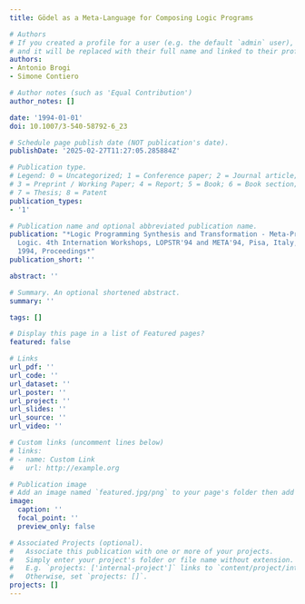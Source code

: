 ```yaml
---
title: Gödel as a Meta-Language for Composing Logic Programs

# Authors
# If you created a profile for a user (e.g. the default `admin` user), write the username (folder name) here
# and it will be replaced with their full name and linked to their profile.
authors:
- Antonio Brogi
- Simone Contiero

# Author notes (such as 'Equal Contribution')
author_notes: []

date: '1994-01-01'
doi: 10.1007/3-540-58792-6_23

# Schedule page publish date (NOT publication's date).
publishDate: '2025-02-27T11:27:05.285884Z'

# Publication type.
# Legend: 0 = Uncategorized; 1 = Conference paper; 2 = Journal article;
# 3 = Preprint / Working Paper; 4 = Report; 5 = Book; 6 = Book section;
# 7 = Thesis; 8 = Patent
publication_types:
- '1'

# Publication name and optional abbreviated publication name.
publication: "*Logic Programming Synthesis and Transformation - Meta-Programming in
  Logic. 4th Internation Workshops, LOPSTR'94 and META'94, Pisa, Italy, June 20-21,
  1994, Proceedings*"
publication_short: ''

abstract: ''

# Summary. An optional shortened abstract.
summary: ''

tags: []

# Display this page in a list of Featured pages?
featured: false

# Links
url_pdf: ''
url_code: ''
url_dataset: ''
url_poster: ''
url_project: ''
url_slides: ''
url_source: ''
url_video: ''

# Custom links (uncomment lines below)
# links:
# - name: Custom Link
#   url: http://example.org

# Publication image
# Add an image named `featured.jpg/png` to your page's folder then add a caption below.
image:
  caption: ''
  focal_point: ''
  preview_only: false

# Associated Projects (optional).
#   Associate this publication with one or more of your projects.
#   Simply enter your project's folder or file name without extension.
#   E.g. `projects: ['internal-project']` links to `content/project/internal-project/index.md`.
#   Otherwise, set `projects: []`.
projects: []
---
```


<!-- Add the **full text** or **supplementary notes** for the publication here using Markdown formatting. -->

